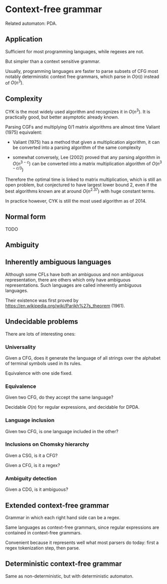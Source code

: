 # Context-free grammar

Related automaton: PDA.

## Application

Sufficient for most programming languages, while regexes are not.

But simpler than a context sensitive grammar.

Usually, programming languages are faster to parse subsets of CFG
most notably deterministic context free grammars,
which parse in $O(n)$) instead of $O(n^3)$.

## Complexity

CYK is the most widely used algorithm and recognizes it in $O(n^3)$.
It is practically good, but better asymptotic already known.

Parsing CGFs and multiplying 0/1 matrix algorithms are almost time Valiant (1975) equivalent:

-   Valiant (1975) has a method that given a multiplication algorithm,
    it can be converted into a parsing algorithm of the same complexity

-   somewhat conversely, Lee (2002) proved that any parsing algorithm in $O(n^{3-c})$
    can be converted into a matrix multiplication algorithm of $O(n^{3-c/3})$

Therefore the optimal time is linked to matrix multiplication,
which is still an open problem, but conjectured to have largest
lower bound 2, even if the best algorithms known are at around $O(n^2.37)$
with huge constant terms.

In practice however, CYK is still the most used algorithm as of 2014.

## Normal form

TODO

## Ambiguity

## Inherently ambiguous languages

Although some CFLs have both an ambiguous and non ambiguous representation,
there are others which only have ambiguous representations.
Such languages are called inherently ambiguous languages.

Their existence was first proved by <https://en.wikipedia.org/wiki/Parikh%27s_theorem> (1961).

## Undecidable problems

There are lots of interesting ones:

### Universality

Given a CFG, does it generate the language of all strings over the alphabet
of terminal symbols used in its rules.

Equivalence with one side fixed.

### Equivalence

Given two CFG, do they accept the same language?

Decidable $O(n)$ for regular expressions, and decidable for DPDA.

### Language inclusion

Given two CFG, is one language included in the other?

### Inclusions on Chomsky hierarchy

Given a CSG, is it a CFG?

Given a CFG, is it a regex?

### Ambiguity detection

Given a CDG, is it ambiguous?

## Extended context-free grammar

Grammar in which each right hand side can be a regex.

Same languages as context-free grammars, since regular expressions are contained in context-free grammars.

Convenient because it represents well what most parsers do today: first a regex tokenization step, then parse.

## Deterministic context-free grammar

Same as non-deterministic, but with deterministic automaton.
